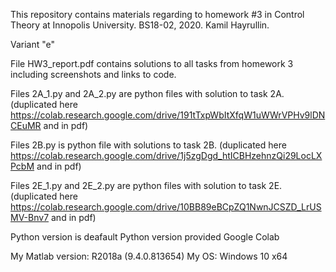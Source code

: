 This repository contains materials regarding to homework #3 in Control Theory at Innopolis University. BS18-02, 2020. Kamil Hayrullin.

Variant "e"

File HW3_report.pdf contains solutions to all tasks from homework 3 including screenshots and links to code.

Files 2A_1.py and 2A_2.py are python files with solution to task 2A.
(duplicated here https://colab.research.google.com/drive/191tTxpWbItXfqW1uWWrVPHv9lDNCEuMR and in pdf)

Files 2B.py is python file with solutions to task 2B.
(duplicated here https://colab.research.google.com/drive/1j5zgDgd_htICBHzehnzQi29LocLXPcbM and in pdf)

Files 2E_1.py and 2E_2.py are python files with solution to task 2E.
(duplicated here https://colab.research.google.com/drive/10BB89eBCpZQ1NwnJCSZD_LrUSMV-Bnv7 and in pdf)

Python version is deafault Python version provided Google Colab

My Matlab version: R2018a (9.4.0.813654) My OS: Windows 10 x64
